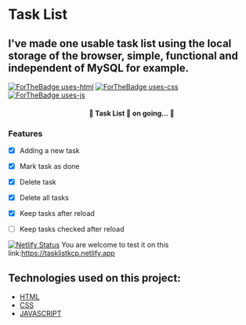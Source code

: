 # Task List
## I've made one usable task list using the local storage of the browser, simple, functional and independent of MySQL for example.
[![ForTheBadge uses-html](http://ForTheBadge.com/images/badges/uses-html.svg)](http://ForTheBadge.com)
[![ForTheBadge uses-css](http://ForTheBadge.com/images/badges/uses-css.svg)](http://ForTheBadge.com)
[![ForTheBadge uses-js](http://ForTheBadge.com/images/badges/uses-js.svg)](http://ForTheBadge.com)

<h4 align="center"> 
	🚧  Task List 🚀 on going...  🚧
</h4>

### Features

- [x] Adding a new task
- [x] Mark task as done
- [x] Delete task
- [x] Delete all tasks
- [x] Keep tasks after reload 
- [ ] Keep tasks checked after reload




[![Netlify Status](https://api.netlify.com/api/v1/badges/8ed1b693-6cca-4388-af70-d611ab6257bd/deploy-status)](https://app.netlify.com/sites/tasklistkcp/deploys)
You are welcome to test it on this link:https://tasklistkcp.netlify.app

## Technologies used on this project:
- [HTML](https://html.com)
- [CSS](https://www.w3.org/Style/CSS/Overview.en.html)
- [JAVASCRIPT](https://www.javascript.com)
